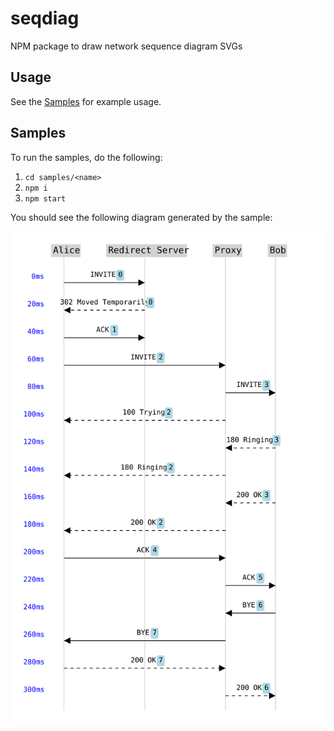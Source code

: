 # seqdiag
NPM package to draw network sequence diagram SVGs

## Usage
See the [Samples](./samples) for example usage.

## Samples
To run the samples, do the following:
1. `cd samples/<name>`
1. `npm i`
1. `npm start`

You should see the following diagram generated by the sample:

![sample-1.svg](https://raw.githubusercontent.com/anthony-c-martin/seqdiag/main/resources/sample-1.svg)